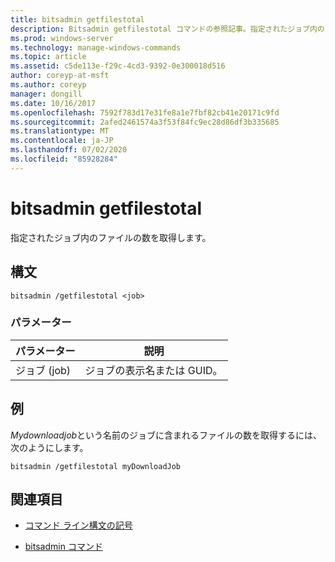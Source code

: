 ```yaml
---
title: bitsadmin getfilestotal
description: Bitsadmin getfilestotal コマンドの参照記事。指定されたジョブ内のファイルの数を取得します。
ms.prod: windows-server
ms.technology: manage-windows-commands
ms.topic: article
ms.assetid: c5de113e-f29c-4cd3-9392-0e300018d516
author: coreyp-at-msft
ms.author: coreyp
manager: dongill
ms.date: 10/16/2017
ms.openlocfilehash: 7592f783d17e31fe8a1e7fbf82cb41e20171c9fd
ms.sourcegitcommit: 2afed2461574a3f53f84fc9ec28d86df3b335685
ms.translationtype: MT
ms.contentlocale: ja-JP
ms.lasthandoff: 07/02/2020
ms.locfileid: "85928284"
---
```

# <a name="bitsadmin-getfilestotal"></a>bitsadmin getfilestotal

指定されたジョブ内のファイルの数を取得します。

## <a name="syntax"></a>構文

```
bitsadmin /getfilestotal <job>
```

### <a name="parameters"></a>パラメーター

| パラメーター | 説明 |
| -------------- | -------------- |
| ジョブ (job) | ジョブの表示名または GUID。 |

## <a name="examples"></a>例

*Mydownloadjob*という名前のジョブに含まれるファイルの数を取得するには、次のようにします。

```
bitsadmin /getfilestotal myDownloadJob
```

## <a name="see-also"></a>関連項目

- [コマンド ライン構文の記号](command-line-syntax-key.md)

- [bitsadmin コマンド](bitsadmin.md)
